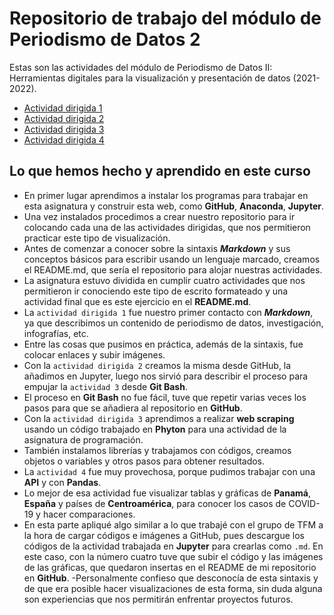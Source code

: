 # Repositorio de trabajo del módulo de Periodismo de Datos 2

Estas son las actividades del módulo de Periodismo de Datos II: Herramientas digitales para la visualización y presentación de datos (2021-2022).

- [Actividad dirigida 1](ad1.md)
- [Actividad dirigida 2](ad2.md)
- [Actividad dirigida 3](ad3.md)
- [Actividad dirigida 4](ad4.md)

## Lo que hemos hecho y aprendido en este curso
- En primer lugar aprendimos a instalar los programas para trabajar en esta asignatura y construir esta web, como **GitHub**, **Anaconda**, **Jupyter**.
- Una vez instalados procedimos a crear nuestro repositorio para ir colocando cada una de las actividades dirigidas, que nos permitieron practicar este tipo de visualización.
- Antes de comenzar a conocer sobre la sintaxis ***Markdown*** y sus conceptos básicos para escribir usando un lenguaje marcado, creamos el README.md, que sería el repositorio para alojar nuestras actividades.
- La asignatura estuvo dividida en cumplir cuatro actividades que nos permitieron ir conociendo este tipo de escrito formateado y una actividad final que es este ejercicio en el **README.md**.
- La `actividad dirigida 1` fue nuestro primer contacto con ***Markdown***, ya que describimos un contenido de periodismo de datos, investigación, infografías, etc.
- Entre las cosas que pusimos en práctica, además de la sintaxis, fue colocar enlaces y subir imágenes.
- Con la `actividad dirigida 2` creamos la misma desde GitHub, la añadimos en Jupyter, luego nos sirvió para describir el proceso para empujar la `actividad 3` desde **Git Bash**.
- El proceso en **Git Bash** no fue fácil, tuve que repetir varias veces los pasos para que se añadiera al repositorio en **GitHub**.
- Con la `actividad dirigida 3` aprendimos a realizar **web scraping** usando un código trabajado en **Phyton** para una actividad de la asignatura de programación.
- También instalamos librerías y trabajamos con códigos, creamos objetos o variables y otros pasos para obtener resultados.
- La `actividad 4` fue muy provechosa, porque pudimos trabajar con una **API** y con **Pandas**.
- Lo mejor de esa actividad fue visualizar tablas y gráficas de **Panamá**, **España** y países de **Centroamérica**, para conocer los casos de COVID-19 y hacer comparaciones.
- En esta parte apliqué algo similar a lo que trabajé con el grupo de TFM a la hora de cargar códigos e imágenes a GitHub, pues descargue los códigos de la actividad trabajada en **Jupyter** para crearlas como `.md`. En este caso, con la número cuatro tuve que subir el código y las imágenes de las gráficas, que quedaron insertas en el README de mi repositorio en **GitHub**.
-Personalmente confieso que desconocía de esta sintaxis y de que era posible hacer visualizaciones de esta forma, sin duda alguna son experiencias que nos permitirán enfrentar proyectos futuros.
